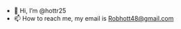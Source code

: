 - 👋 Hi, I’m @hottr25
- 📫 How to reach me, my email is Robhott48@gmail.com

<!---
hottr25/hottr25 is a ✨ special ✨ repository because its `README.md` (this file) appears on your GitHub profile.
You can click the Preview link to take a look at your changes.
--->
